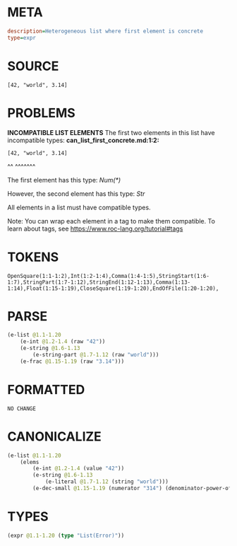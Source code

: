 # META
~~~ini
description=Heterogeneous list where first element is concrete
type=expr
~~~
# SOURCE
~~~roc
[42, "world", 3.14]
~~~
# PROBLEMS
**INCOMPATIBLE LIST ELEMENTS**
The first two elements in this list have incompatible types:
**can_list_first_concrete.md:1:2:**
```roc
[42, "world", 3.14]
```
 ^^  ^^^^^^^

The first element has this type:
    _Num(*)_

However, the second element has this type:
    _Str_

All elements in a list must have compatible types.

Note: You can wrap each element in a tag to make them compatible.
To learn about tags, see <https://www.roc-lang.org/tutorial#tags>

# TOKENS
~~~zig
OpenSquare(1:1-1:2),Int(1:2-1:4),Comma(1:4-1:5),StringStart(1:6-1:7),StringPart(1:7-1:12),StringEnd(1:12-1:13),Comma(1:13-1:14),Float(1:15-1:19),CloseSquare(1:19-1:20),EndOfFile(1:20-1:20),
~~~
# PARSE
~~~clojure
(e-list @1.1-1.20
	(e-int @1.2-1.4 (raw "42"))
	(e-string @1.6-1.13
		(e-string-part @1.7-1.12 (raw "world")))
	(e-frac @1.15-1.19 (raw "3.14")))
~~~
# FORMATTED
~~~roc
NO CHANGE
~~~
# CANONICALIZE
~~~clojure
(e-list @1.1-1.20
	(elems
		(e-int @1.2-1.4 (value "42"))
		(e-string @1.6-1.13
			(e-literal @1.7-1.12 (string "world")))
		(e-dec-small @1.15-1.19 (numerator "314") (denominator-power-of-ten "2") (value "3.14"))))
~~~
# TYPES
~~~clojure
(expr @1.1-1.20 (type "List(Error)"))
~~~
